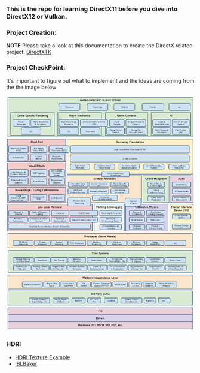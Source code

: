 ### This is the repo for learning DirectX11 before you dive into DirectX12 or Vulkan.

### Project Creation:
**NOTE** Please take a look at this documentation to create the DirectX related project. 
[DirectXTK](https://github.com/microsoft/DirectXTK/wiki/The-basic-game-loop)

### Project CheckPoint:
It's important to figure out what to implement and the ideas are coming from the the image below 

![alt text](Misc/jaKUP.png)

### HDRI
* [HDRI Texture Example](https://ambientcg.com/view?id=DaySkyHDRI013B)
* [IBLBaker](https://github.com/derkreature/IBLBaker)